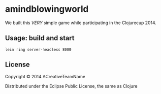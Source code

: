 # amindblowingworld

We built this _VERY_ simple game while participating in the Clojurecup 2014.

## Usage: build and start

```
lein ring server-headless 8000
```

## License

Copyright © 2014 ACreativeTeamName

Distributed under the Eclipse Public License, the same as Clojure

